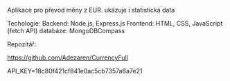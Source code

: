 Aplikace pro převod měny z EUR.
ukázuje i statistická data 

Techologie: Backend: Node.js, Express.js 
Frontend: HTML, CSS, JavaScript (fetch API)
databáze: MongoDBCompass

Repozitář:

https://github.com/Adezaren/CurrencyFull

API_KEY=18c80f421cf841e0ac5cb7357a6a7e21
